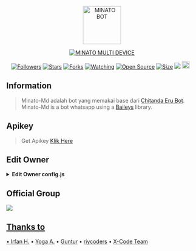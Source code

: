 <p align="center">
<img src="https://telegra.ph/file/c37dcf885413c4c1f01f7.jpg" alt="MINATO BOT" width="100"/>


</p>
<p align="center">
<a href="#"><img title="MINATO MULTI DEVICE" src="https://img.shields.io/badge/MINATO MULTI DEVICE-green?colorA=%23ff0000&colorB=%23017e40&style=for-the-badge"></a>
</p>
<p align="center">
<a href="https://github.com/riycoders/followers"><img title="Followers" src="https://img.shields.io/github/followers/riycoders?color=red&style=flat-square"></a>
<a href="https://github.com/riycoders/Minato-Md/stargazers/"><img title="Stars" src="https://img.shields.io/github/stars/riycoders/Minato-Md?color=blue&style=flat-square"></a>
<a href="https://github.com/riycoders/Minato-Md/network/members"><img title="Forks" src="https://img.shields.io/github/forks/riycoders/Minato-Md?color=red&style=flat-square"></a>
<a href="https://github.com/riycoders/Minato-Md/watchers"><img title="Watching" src="https://img.shields.io/github/watchers/riycoders/Minato-Md?label=Watchers&color=blue&style=flat-square"></a>
<a href="https://github.com/riycoders/Minato-Md"><img title="Open Source" src="https://badges.frapsoft.com/os/v2/open-source.svg?v=103"></a>
<a href="https://github.com/riycoders/Minato-Md/"><img title="Size" src="https://img.shields.io/github/repo-size/riycoders/Minato-Md?style=flat-square&color=green"></a>
<a href="https://hits.seeyoufarm.com"><img src="https://hits.seeyoufarm.com/api/count/incr/badge.svg?url=https%3A%2F%2Fgithub.com%2Friycoders%2FMinato-Md&count_bg=%2379C83D&title_bg=%23555555&icon=probot.svg&icon_color=%2300FF6D&title=hits&edge_flat=false"/></a>
<a href="https://github.com/riycoders/Minato-Md/graphs/commit-activity"><img height="20" src="https://img.shields.io/badge/Maintained%3F-yes-green.svg"></a>&nbsp;&nbsp;
</p>
</div>

## Information
> Minato-Md adalah bot yang memakai base dari [Chitanda Eru Bot](https://github.com/rtwone/chitandabot). Minato-Md is a bot whatsapp using a [Baileys](https://github.com/adiwajshing/baileys) library.

## Apikey
> Get Apikey [Klik Here](https://api.riycoders.my.id)

## Edit Owner 

<details>
    <summary> <b>Edit Owner config.js</b></summary><br/>

```ts
{
  "ownerNumber": ["6281575886399@s.whatsapp.net"],
  "ownerName": "riycoders",
  "botName": "Minato-Md",
  "footer": "Support By xcodeteam.xyz",
  "packname": "Created By",
  "author": "@riycoders",
  "pathimg": "./media/minato.jpg",
  "riykey": "register disini untuk mendapatkan apikey : https://api.riycoders.my.id",
  "quoteapi": "https://quote-api.riycoders.my.id/generate",
  "sosmed": {
    "youtube": "https://youtube.com/@riycoders",
    "instagram": "https://instagram.com/riycoders"
  },
  "donasi": {
    "dana": "081575886399",
    "gopay": "081575886399",
    "pulsa": "081575886399"
  },
  "gamewaktu": 90,
  "limitCount": 25,
  "gcount": {
    "prem": 35,
    "user": 15
  }
}
```
</details>

## Official Group
<a href="https://chat.whatsapp.com/Kovvlm093ni28Y50umWKdE"><img src="https://img.shields.io/badge/Forum Minato Bot-25D366?style=for-the-badge&logo=whatsapp&logoColor=white" />

## Thanks to
• [Irfan H.](https://github.com/rtwone)
• [Yoga A.](https://github.com/yogGanz)
• [Guntur](https://github.com/gabrielhrz)
• [riycoders](https://github.com/riycoders)
• [X-Code Team](https://xcodeteam.xyz)
